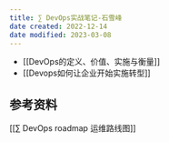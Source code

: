 ```yaml
---
title: ∑ DevOps实战笔记-石雪峰
date created: 2022-12-14
date modified: 2023-03-08
---
```


- [[DevOps的定义、价值、实施与衡量]]
- [[Devops如何让企业开始实施转型]]

## 参考资料

[[∑ DevOps roadmap 运维路线图]]
